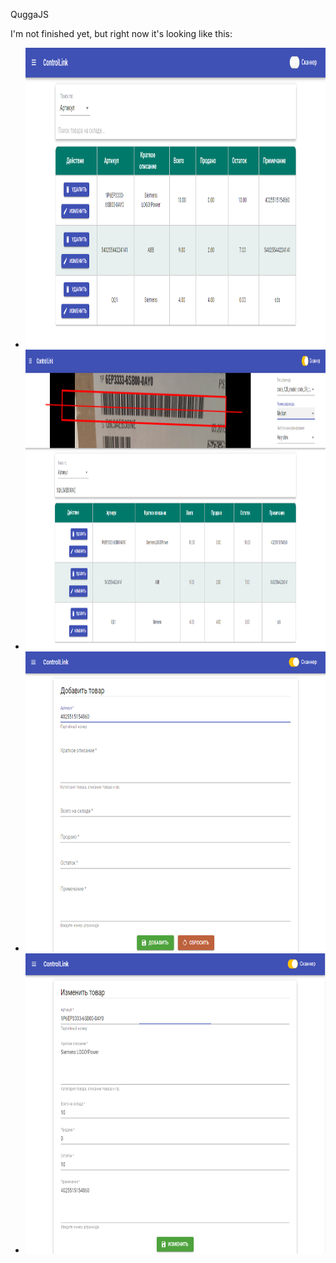 <p>QuggaJS</p>
<p>I'm not finished yet, but right now it's looking like this:</p>
<ul>
  <li><img src="https://github.com/WildEgor/ReactBarcodeReader/blob/main/client/images/Screenshot_1.png" width="720" height="480"></li>
  <li><img src="https://github.com/WildEgor/ReactBarcodeReader/blob/main/client/images/Screenshot_22.png" width="720" height="480"></li>
  <li><img src="https://github.com/WildEgor/ReactBarcodeReader/blob/main/client/images/Screenshot_3.png" width="720" height="480"></li>
  <li><img src="https://github.com/WildEgor/ReactBarcodeReader/blob/main/client/images/Screenshot_4.png" width="720" height="480"></li>
</ul>
